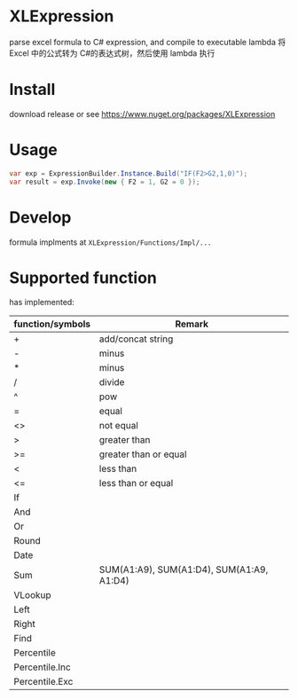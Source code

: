 ﻿# XLExpression

parse excel formula to C# expression, and compile to executable lambda
将 Excel 中的公式转为 C#的表达式树，然后使用 lambda 执行

# Install

download release or see https://www.nuget.org/packages/XLExpression

# Usage

```C#
var exp = ExpressionBuilder.Instance.Build("IF(F2>G2,1,0)");
var result = exp.Invoke(new { F2 = 1, G2 = 0 });
```

# Develop

formula implments at `XLExpression/Functions/Impl/...`

# Supported function

has implemented:

| function/symbols | Remark                                    |
| ---------------- | ----------------------------------------- |
| +                | add/concat string                         |
| -                | minus                                     |
| \*               | minus                                     |
| /                | divide                                    |
| ^                | pow                                       |
| =                | equal                                     |
| <>               | not equal                                 |
| >                | greater than                              |
| >=               | greater than or equal                     |
| <                | less than                                 |
| <=               | less than or equal                        |
| If               |                                           |
| And              |                                           |
| Or               |                                           |
| Round            |                                           |
| Date             |                                           |
| Sum              | SUM(A1:A9), SUM(A1:D4), SUM(A1:A9, A1:D4) |
| VLookup          |                                           |
| Left             |                                           |
| Right            |                                           |
| Find             |                                           |
| Percentile       |                                           |
| Percentile.Inc   |                                           |
| Percentile.Exc   |                                           |
